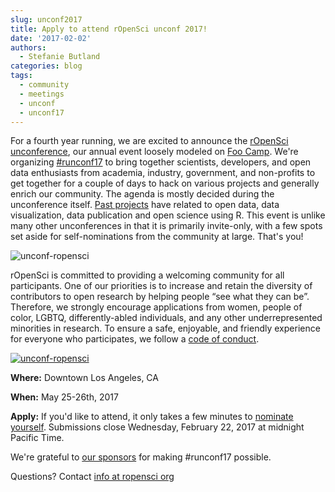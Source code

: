 ```yaml
---
slug: unconf2017
title: Apply to attend rOpenSci unconf 2017!
date: '2017-02-02'
authors:
  - Stefanie Butland
categories: blog
tags:
  - community
  - meetings
  - unconf
  - unconf17
---
```


For a fourth year running, we are excited to announce the [rOpenSci unconference](http://unconf17.ropensci.org/), our annual event loosely modeled on [Foo Camp](https://en.wikipedia.org/wiki/Foo_Camp). We're organizing [#runconf17](https://twitter.com/search?f=tweets&q=%23runconf17) to bring together scientists, developers, and open data enthusiasts from academia, industry, government, and non-profits to get together for a couple of days to hack on various projects and generally enrich our community. The agenda is mostly decided during the unconference itself. [Past projects](https://github.com/ropensci/unconf16) have related to open data, data visualization, data publication and open science using R. This event is unlike many other unconferences in that it is primarily invite-only, with a few spots set aside for self-nominations from the community at large. That's you!

![unconf-ropensci](/assets/blog-images/2017-02-01-unconf2017/ropensci_v3.mp4.Still002.jpg)

rOpenSci is committed to providing a welcoming community for all participants. One of our priorities is to increase and retain the diversity of contributors to open research by helping people “see what they can be”. Therefore, we strongly encourage applications from women, people of color, LGBTQ, differently-abled individuals, and any other underrepresented minorities in research. To ensure a safe, enjoyable, and friendly experience for everyone who participates, we follow a [code of conduct](http://unconf17.ropensci.org/coc.html).

[![unconf-ropensci](http://unconf17.ropensci.org/images/LA.png)](http://unconf17.ropensci.org)

**Where:** Downtown Los Angeles, CA

**When:** May 25-26th, 2017

**Apply:** If you'd like to attend, it only takes a few minutes to [nominate yourself](http://unconf17.ropensci.org/apply). Submissions close Wednesday, February 22, 2017 at midnight Pacific Time.

We're grateful to [our sponsors](http://unconf17.ropensci.org/#sponsors) for making #runconf17 possible.

Questions? Contact [info at ropensci org](/contact/)
